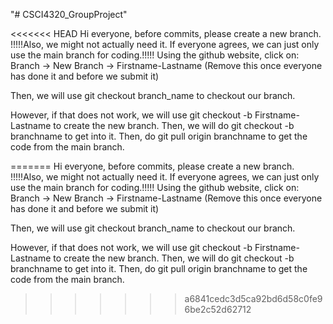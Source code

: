 "# CSCI4320_GroupProject" 

<<<<<<< HEAD
Hi everyone, before commits, please create a new branch.
!!!!!Also, we might not actually need it. If everyone agrees, we can just only use the main branch for coding.!!!!!
Using the github website, click on:
Branch -> New Branch -> Firstname-Lastname
(Remove this once everyone has done it and before we submit it)

Then, we will use git checkout branch_name to checkout our branch.

However, if that does not work, we will use git checkout -b Firstname-Lastname to create the new branch.
Then, we will do git checkout -b branchname to get into it. Then, do git pull origin branchname to get the code from the main branch.

=======
Hi everyone, before commits, please create a new branch. !!!!!Also, we might not actually need it. If everyone agrees, we can just only use the main branch for coding.!!!!! Using the github website, click on: Branch -> New Branch -> Firstname-Lastname (Remove this once everyone has done it and before we submit it)

Then, we will use git checkout branch_name to checkout our branch.

However, if that does not work, we will use git checkout -b Firstname-Lastname to create the new branch. Then, we will do git checkout -b branchname to get into it. Then, do git pull origin branchname to get the code from the main branch.
>>>>>>> a6841cedc3d5ca92bd6d58c0fe96be2c52d62712
